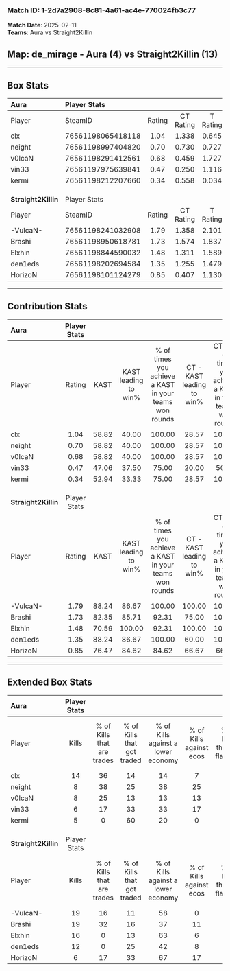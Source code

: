 ### Match ID: 1-2d7a2908-8c81-4a61-ac4e-770024fb3c77  
**Match Date**: 2025-02-11  
**Teams**: Aura vs Straight2Killin  

## **Map**: de_mirage - Aura (4) vs Straight2Killin (13)  
---  

## Box Stats  

| **Aura**            | Player Stats      |        |           |          |       |       |       |         |        |      |     |
| :- | :- | :-: | :-: | :-: | :-: | :-: | :-: | :-: | :-: | :-: | :-: |
| Player              | SteamID           | Rating | CT Rating | T Rating | KAST  |  ADR  | Kills | Assists | Deaths | K/D  | HS% |
| clx                 | 76561198065418118 |  1.04  |   1.338   |  0.645   | 58.82 | 84.5  |  14   |    1    |   14   | 1.00 | 42  |
| neight              | 76561198997404820 |  0.70  |   0.730   |  0.727   | 58.82 | 59.4  |   8   |    3    |   13   | 0.62 | 62  |
| v0lcaN              | 76561198291412561 |  0.68  |   0.459   |  1.727   | 58.82 | 73.9  |   8   |    2    |   15   | 0.53 | 50  |
| vin33               | 76561197975639841 |  0.47  |   0.250   |  1.116   | 47.06 | 57.1  |   6   |    3    |   14   | 0.43 | 50  |
| kermi               | 76561198212207660 |  0.34  |   0.558   |  0.034   | 52.94 | 40.2  |   5   |    2    |   16   | 0.31 | 80  |
|                     |                   |        |           |          |       |       |       |         |        |      |     |
|                     |                   |        |           |          |       |       |       |         |        |      |     |
|                     |                   |        |           |          |       |       |       |         |        |      |     |
| **Straight2Killin** | Player Stats      |        |           |          |       |       |       |         |        |      |     |
| Player              | SteamID           | Rating | CT Rating | T Rating | KAST  |  ADR  | Kills | Assists | Deaths | K/D  | HS% |
| -VulcaN-            | 76561198241032908 |  1.79  |   1.358   |  2.101   | 88.24 | 109.4 |  19   |    3    |   8    | 2.38 | 57  |
| Brashi              | 76561198950618781 |  1.73  |   1.574   |  1.837   | 82.35 | 103.1 |  19   |    3    |   8    | 2.38 | 68  |
| Elxhin              | 76561198844590032 |  1.48  |   1.311   |  1.589   | 70.59 | 84.4  |  16   |    6    |   7    | 2.29 | 43  |
| den1eds             | 76561198202694584 |  1.35  |   1.255   |  1.479   | 88.24 | 86.4  |  12   |    6    |   9    | 1.33 | 58  |
| HorizoN             | 76561198101124279 |  0.85  |   0.407   |  1.130   | 76.47 | 48.9  |   6   |    9    |   9    | 0.67 | 33  |
---  

## Contribution Stats  

| **Aura**            | Player Stats |       |                      |                                                        |                           |                                                             |                          |                                                            |
| :- | :-: | :-: | :-: | :-: | :-: | :-: | :-: | :-: |
| Player              |    Rating    | KAST  | KAST leading to win% | % of times you achieve a KAST in your teams won rounds | CT - KAST leading to win% | CT - % of times you achieve a KAST in your teams won rounds | T - KAST leading to win% | T - % of times you achieve a KAST in your teams won rounds |
| clx                 |     1.04     | 58.82 |        40.00         |                         100.00                         |           28.57           |                           100.00                            |          66.67           |                           100.00                           |
| neight              |     0.70     | 58.82 |        40.00         |                         100.00                         |           28.57           |                           100.00                            |          66.67           |                           100.00                           |
| v0lcaN              |     0.68     | 58.82 |        40.00         |                         100.00                         |           28.57           |                           100.00                            |          66.67           |                           100.00                           |
| vin33               |     0.47     | 47.06 |        37.50         |                         75.00                          |           20.00           |                            50.00                            |          66.67           |                           100.00                           |
| kermi               |     0.34     | 52.94 |        33.33         |                         75.00                          |           28.57           |                           100.00                            |          50.00           |                           50.00                            |
|                     |              |       |                      |                                                        |                           |                                                             |                          |                                                            |
|                     |              |       |                      |                                                        |                           |                                                             |                          |                                                            |
|                     |              |       |                      |                                                        |                           |                                                             |                          |                                                            |
| **Straight2Killin** | Player Stats |       |                      |                                                        |                           |                                                             |                          |                                                            |
| Player              |    Rating    | KAST  | KAST leading to win% | % of times you achieve a KAST in your teams won rounds | CT - KAST leading to win% | CT - % of times you achieve a KAST in your teams won rounds | T - KAST leading to win% | T - % of times you achieve a KAST in your teams won rounds |
| -VulcaN-            |     1.79     | 88.24 |        86.67         |                         100.00                         |          100.00           |                           100.00                            |          83.33           |                           100.00                           |
| Brashi              |     1.73     | 82.35 |        85.71         |                         92.31                          |           75.00           |                           100.00                            |          90.00           |                           90.00                            |
| Elxhin              |     1.48     | 70.59 |        100.00        |                         92.31                          |          100.00           |                           100.00                            |          100.00          |                           90.00                            |
| den1eds             |     1.35     | 88.24 |        86.67         |                         100.00                         |           60.00           |                           100.00                            |          100.00          |                           100.00                           |
| HorizoN             |     0.85     | 76.47 |        84.62         |                         84.62                          |           66.67           |                            66.67                            |          90.00           |                           90.00                            |
---  

## Extended Box Stats  

| **Aura**            | Player Stats |                            |                            |                                    |                         |                              |                                 |        |                             |                                     |                          |                               |                            |
| :- | :-: | :-: | :-: | :-: | :-: | :-: | :-: | :-: | :-: | :-: | :-: | :-: | :-: |
| Player              |    Kills     | % of Kills that are trades | % of Kills that got traded | % of Kills against a lower economy | % of Kills against ecos | % of Kills that are flawless | % of Kills that are close duels | Deaths | % of Deaths that get traded | % of Deaths against a lower economy | % of Deaths against ecos | % of Deaths that are flawless | % of Deaths that are close |
| clx                 |      14      |             36             |             14             |                 14                 |            7            |              71              |                0                |   14   |             21              |                 14                  |            0             |              57               |             7              |
| neight              |      8       |             38             |             25             |                 38                 |           25            |              88              |                0                |   13   |              8              |                 15                  |            0             |              69               |             0              |
| v0lcaN              |      8       |             25             |             13             |                 13                 |           13            |              38              |               13                |   15   |             33              |                 20                  |            7             |              33               |             20             |
| vin33               |      6       |             17             |             33             |                 33                 |           17            |              50              |                0                |   14   |              7              |                 14                  |            0             |              64               |             7              |
| kermi               |      5       |             0              |             60             |                 20                 |            0            |              60              |                0                |   16   |             13              |                 13                  |            0             |              81               |             6              |
|                     |              |                            |                            |                                    |                         |                              |                                 |        |                             |                                     |                          |                               |                            |
|                     |              |                            |                            |                                    |                         |                              |                                 |        |                             |                                     |                          |                               |                            |
|                     |              |                            |                            |                                    |                         |                              |                                 |        |                             |                                     |                          |                               |                            |
| **Straight2Killin** | Player Stats |                            |                            |                                    |                         |                              |                                 |        |                             |                                     |                          |                               |                            |
| Player              |    Kills     | % of Kills that are trades | % of Kills that got traded | % of Kills against a lower economy | % of Kills against ecos | % of Kills that are flawless | % of Kills that are close duels | Deaths | % of Deaths that get traded | % of Deaths against a lower economy | % of Deaths against ecos | % of Deaths that are flawless | % of Deaths that are close |
| -VulcaN-            |      19      |             16             |             11             |                 58                 |            0            |              58              |                5                |   8    |             38              |                 13                  |            0             |              63               |             0              |
| Brashi              |      19      |             32             |             16             |                 37                 |           11            |              74              |                5                |   8    |             25              |                 50                  |            13            |              100              |             0              |
| Elxhin              |      16      |             0              |             13             |                 63                 |            6            |              44              |               13                |   7    |             14              |                 29                  |            14            |              71               |             0              |
| den1eds             |      12      |             0              |             25             |                 42                 |            8            |              58              |                8                |   9    |             22              |                 33                  |            0             |              44               |             11             |
| HorizoN             |      6       |             17             |             33             |                 67                 |           17            |              83              |               17                |   9    |             22              |                 33                  |            0             |              56               |             0              |
